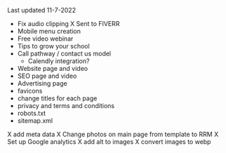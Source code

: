Last updated 11-7-2022
- Fix audio clipping
  X Sent to FIVERR
- Mobile menu creation
- Free video webinar
- Tips to grow your school
- Call pathway / contact us model
  - Calendly integration?
- Website page and video
- SEO page and video
- Advertising page
- favicons
- change titles for each page
- privacy and terms and conditions
- robots.txt
- sitemap.xml

X add meta data
X Change photos on main page from template to RRM
X Set up Google analytics
X add alt to images
X convert images to webp